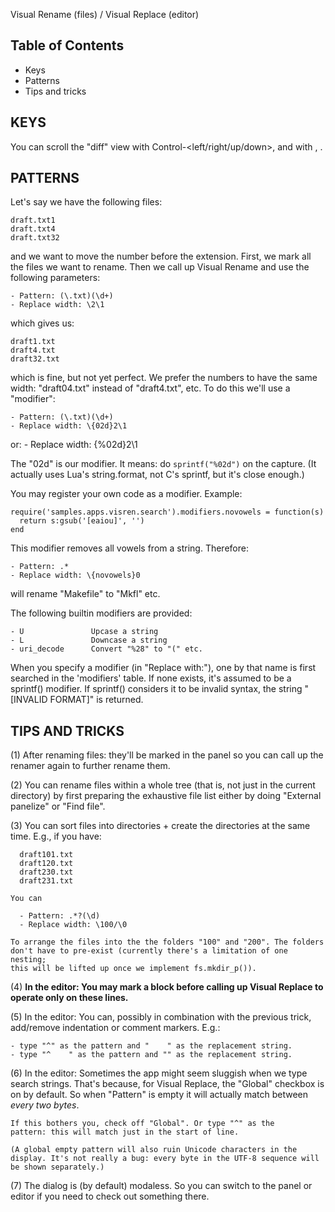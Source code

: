 Visual Rename (files) / Visual Replace (editor)

Table of Contents
-----------------

- Keys
- Patterns
- Tips and tricks

KEYS
----

You can scroll the "diff" view with Control-<left/right/up/down>, and
with <PgUp>, <PgDn>.

PATTERNS
--------

Let's say we have the following files:

    draft.txt1
    draft.txt4
    draft.txt32

and we want to move the number before the extension. First, we mark all
the files we want to rename. Then we call up Visual Rename and use the
following parameters:

    - Pattern: (\.txt)(\d+)
    - Replace width: \2\1

which gives us:

    draft1.txt
    draft4.txt
    draft32.txt

which is fine, but not yet perfect. We prefer the numbers to have the
same width: "draft04.txt" instead of "draft4.txt", etc. To do this we'll
use a "modifier":

    - Pattern: (\.txt)(\d+)
    - Replace width: \{02d}2\1
or:
    - Replace width: \{%02d}2\1

The "02d" is our modifier. It means: do `sprintf("%02d")` on the capture.
(It actually uses Lua's string.format, not C's sprintf, but it's close
enough.)

You may register your own code as a modifier. Example:

    require('samples.apps.visren.search').modifiers.novowels = function(s)
      return s:gsub('[eaiou]', '')
    end

This modifier removes all vowels from a string. Therefore:

    - Pattern: .*
    - Replace width: \{novowels}0

will rename "Makefile" to "Mkfl" etc.

The following builtin modifiers are provided:

    - U               Upcase a string
    - L               Downcase a string
    - uri_decode      Convert "%28" to "(" etc.

When you specify a modifier (in "Replace with:"), one by that name is
first searched in the 'modifiers' table. If none exists, it's assumed to
be a sprintf() modifier. If sprintf() considers it to be invalid syntax,
the string "[INVALID FORMAT]" is returned.

TIPS AND TRICKS
---------------

(1) After renaming files: they'll be marked in the panel so you can call up
    the renamer again to further rename them.

(2) You can rename files within a whole tree (that is, not just in the
    current directory) by first preparing the exhaustive file list either
    by doing "External panelize" or "Find file".

(3) You can sort files into directories + create the directories at the same
    time. E.g., if you have:

      draft101.txt
      draft120.txt
      draft230.txt
      draft231.txt

    You can

      - Pattern: .*?(\d)
      - Replace width: \100/\0

    To arrange the files into the the folders "100" and "200". The folders
    don't have to pre-exist (currently there's a limitation of one nesting;
    this will be lifted up once we implement fs.mkdir_p()).

(4) **In the editor: You may mark a block before calling up Visual Replace
    to operate only on these lines.**

(5) In the editor: You can, possibly in combination with the previous trick,
    add/remove indentation or comment markers. E.g.:

    - type "^" as the pattern and "    " as the replacement string.
    - type "^    " as the pattern and "" as the replacement string.

(6) In the editor: Sometimes the app might seem sluggish when we type search
    strings. That's because, for Visual Replace, the "Global" checkbox is on
    by default. So when "Pattern" is empty it will actually match between
    *every two bytes*.

    If this bothers you, check off "Global". Or type "^" as the
    pattern: this will match just in the start of line.

    (A global empty pattern will also ruin Unicode characters in the
    display. It's not really a bug: every byte in the UTF-8 sequence will
    be shown separately.)

(7) The dialog is (by default) modaless. So you can switch to the panel or
    editor if you need to check out something there.
